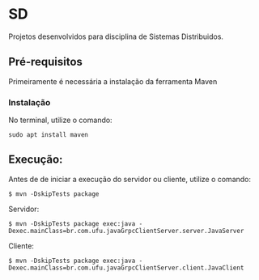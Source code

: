 # SD
Projetos desenvolvidos para disciplina de Sistemas Distribuidos.

## Pré-requisitos

Primeiramente é necessária a instalação da ferramenta Maven

### Instalação

No terminal, utilize o comando:
```
sudo apt install maven
```

## Execução:

Antes de de iniciar a execução do servidor ou cliente, utilize o comando:
```
$ mvn -DskipTests package
```

Servidor: 
```
$ mvn -DskipTests package exec:java -Dexec.mainClass=br.com.ufu.javaGrpcClientServer.server.JavaServer
```

Cliente:  
```
$ mvn -DskipTests package exec:java -Dexec.mainClass=br.com.ufu.javaGrpcClientServer.client.JavaClient
```
